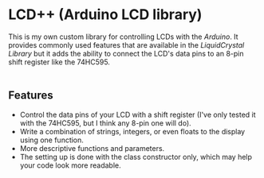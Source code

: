 # LCD++ (Arduino LCD library)
This is my own custom library for controlling LCDs with the *Arduino*. It provides commonly used features that are available in the *LiquidCrystal Library* but it adds the ability to connect the LCD's data pins to an 8-pin shift register like the 74HC595.
<br></br>
## Features
- Control the data pins of your LCD with a shift register (I've only tested it with the 74HC595, but I think any 8-pin one will do).
- Write a combination of strings, integers, or even floats to the display using one function.
- More descriptive functions and parameters.
- The setting up is done with the class constructor only, which may help your code look more readable.
<br></br>
<br></br>
